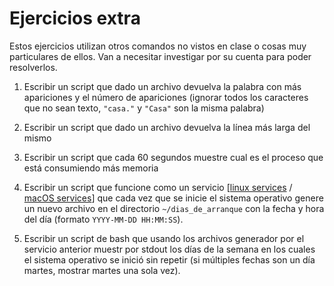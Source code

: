 # Ejercicios extra

Estos ejercicios utilizan otros comandos no vistos en clase o cosas muy particulares de ellos. Van a necesitar investigar por su cuenta para poder resolverlos.

1. Escribir un script que dado un archivo devuelva la palabra con más apariciones y el número de apariciones (ignorar todos los caracteres que no sean texto, `"casa."` y `"Casa"` son la misma palabra)

1. Escribir un script que dado un archivo devuelva la línea más larga del mismo

1. Escribir un script que cada 60 segundos muestre cual es el proceso que está consumiendo más memoria

1. Escribir un script que funcione como un servicio \[[linux services](https://www.linuxtotal.com.mx/index.php?cont=info_admon_003) / [macOS services](https://mi-do.medium.com/homebrew-services-how-to-use-how-it-works-and-alternatives-8414bc0ad78c)] que cada vez que se inicie el sistema operativo genere un nuevo archivo en el directorio `~/dias_de_arranque` con la fecha y hora del día (formato `YYYY-MM-DD HH:MM:SS`).

1. Escribir un script de bash que usando los archivos generador por el servicio anterior muestr por stdout los días de la semana en los cuales el sistema operativo se inició sin repetir (si múltiples fechas son un día martes, mostrar martes una sola vez).